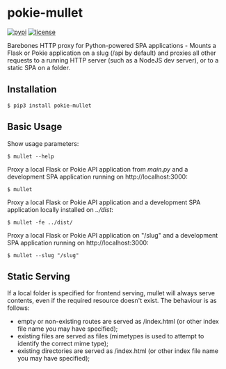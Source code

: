 # pokie-mullet
[![pypi](https://img.shields.io/pypi/v/pokie-mullet.svg)](https://pypi.org/project/pokie-mullet/)
[![license](https://img.shields.io/pypi/l/pokie-mullet.svg)](https://git.oddbit.org/OddBit/pokie-mullet/src/branch/master/LICENSE)

Barebones HTTP proxy for Python-powered SPA applications - Mounts a Flask or Pokie application on a slug (/api by default)
and proxies all other requests to a running HTTP server (such as a NodeJS dev server), or to a static SPA on a folder. 

## Installation

```shell
$ pip3 install pokie-mullet
```

## Basic Usage

Show usage parameters:
```shell
$ mullet --help
```

Proxy a local Flask or Pokie API application from *main.py* and a development SPA application running on http://localhost:3000:
```shell
$ mullet
```

Proxy a local Flask or Pokie API application and a development SPA application locally installed on *../dist*:
```shell
$ mullet -fe ../dist/
```

Proxy a local Flask or Pokie API application on "/slug"  and a development SPA application running on http://localhost:3000:
```shell
$ mullet --slug "/slug"
```

## Static Serving

If a local folder is specified for frontend serving, mullet will always serve contents, even if the required resource 
doesn't exist. The behaviour is as follows:
- empty or non-existing routes are served as /index.html (or other index file name you may have specified);
- existing files are served as files (mimetypes is used to attempt to identify the correct mime type);
- existing directories are served as /index.html (or other index file name you may have specified);
